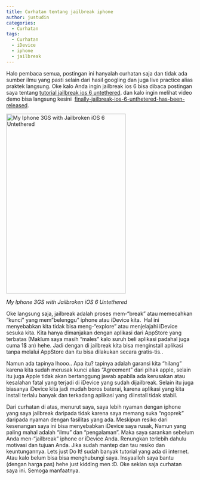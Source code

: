 ```yaml
---
title: Curhatan tentang jailbreak iphone
author: justudin
categories:
  - Curhatan
tags:
  - Curhatan
  - iDevice
  - iphone
  - jailbreak
---
```

Halo pembaca semua, postingan ini hanyalah curhatan saja dan tidak ada sumber ilmu yang pasti selain dari hasil googling dan juga live practice alias praktek langsung. Oke kalo Anda ingin jailbreak ios 6 bisa dibaca postingan saya tentang <a href="http://justudin.wordpress.com/2013/02/06/full-tutorial-jailbreak-ios-6-untethered-with-picture-tested-on-my-iphone-3gs/" target="_blank">tutorial jailbreak ios 6 untethered</a>. dan kalo ingin melihat video demo bisa langsung kesini  <a href="http://justudin.wordpress.com/2013/02/05/finally-jailbreak-ios-6-unthetered-has-been-released/" target="_blank">finally-jailbreak-ios-6-unthetered-has-been-released</a>.



[<img class="size-full wp-image-107" alt="My Iphone 3GS with Jailbroken iOS 6 Untethered" src="https://justudin.com/files/uploads/2013/02/img_0062.png" width="320" height="480" srcset="https://justudin.com/files/uploads/2013/02/img_0062-200x300.png 200w, https://justudin.com/files/uploads/2013/02/img_0062.png 320w" sizes="(max-width: 320px) 100vw, 320px" />](https://justudin.com/files/uploads/2013/02/img_0062.png)

*My Iphone 3GS with Jailbroken iOS 6 Untethered*



Oke langsung saja, jailbreak adalah proses mem-“break” atau memecahkan “kunci” yang mem”belenggu” iphone atau iDevice kita.  Hal ini menyebabkan kita tidak bisa meng-“explore” atau menjelajahi iDevice sesuka kita. Kita hanya dimanjakan dengan aplikasi dari AppStore yang terbatas (Maklum saya masih “males” kalo suruh beli aplikasi padahal juga cuma 1$ an) hehe. Jadi dengan di jailbreak kita bisa menginstall aplikasi tanpa melalui AppStore dan itu bisa dilakukan secara gratis-tis..

Namun ada tapinya lhooo.. Apa itu? tapinya adalah garansi kita “hilang” karena kita sudah merusak kunci alias “Agreement” dari pihak apple, selain itu juga Apple tidak akan bertanggung jawab apabila ada kerusakan atau kesalahan fatal yang terjadi di iDevice yang sudah dijailbreak. Selain itu juga biasanya iDevice kita jadi mudah boros baterai, karena aplikasi yang kita install terlalu banyak dan terkadang aplikasi yang diinstall tidak stabil.

Dari curhatan di atas, menurut saya, saya lebih nyaman dengan iphone yang saya jailbreak daripada tidak karena saya memang suka “ngoprek” daripada nyaman dengan fasilitas yang ada. Meskipun resiko dari kesenangan saya ini bisa menyebabkan iDevice saya rusak, Namun yang paling mahal adalah “ilmu” dan “pengalaman”. Maka saya sarankan sebelum Anda men-“jailbreak” iphone or iDevice Anda. Renungkan terlebih dahulu motivasi dan tujuan Anda. Jika sudah mantep dan tau resiko dan keuntungannya. Lets just Do It! sudah banyak tutorial yang ada di internet. Atau kalo belum bisa bisa menghubungi saya. Insyaalloh saya bantu (dengan harga pas) hehe just kidding men :D. Oke sekian saja curhatan saya ini. Semoga manfaatnya.